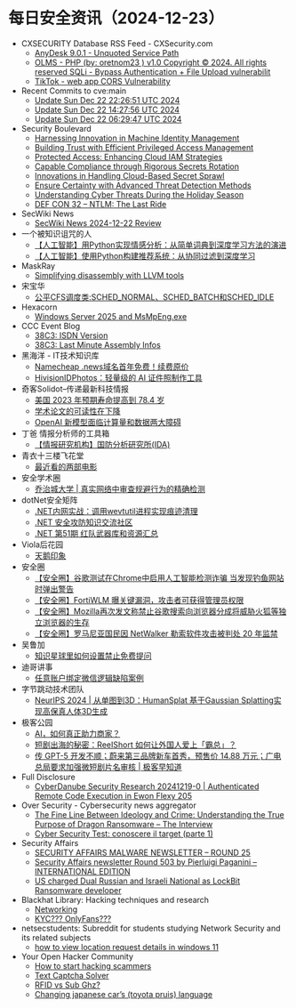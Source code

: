 # 每日安全资讯（2024-12-23）

- CXSECURITY Database RSS Feed - CXSecurity.com
  - [AnyDesk 9.0.1 - Unquoted Service Path](https://cxsecurity.com/issue/WLB-2024120024)
  - [OLMS - PHP (by: oretnom23 ) v1.0 Copyright © 2024. All rights reserved SQLi - Bypass Authentication + File Upload vulnerabilit](https://cxsecurity.com/issue/WLB-2024120023)
  - [TikTok - web app CORS Vulnerability](https://cxsecurity.com/issue/WLB-2024120022)
- Recent Commits to cve:main
  - [Update Sun Dec 22 22:26:51 UTC 2024](https://github.com/trickest/cve/commit/a90ae216f3d79433981930663b99b04b4dcc4e99)
  - [Update Sun Dec 22 14:27:56 UTC 2024](https://github.com/trickest/cve/commit/e25fc8be7d88a384e20b26dc50749f537b8ce744)
  - [Update Sun Dec 22 06:29:47 UTC 2024](https://github.com/trickest/cve/commit/3576c653ffbf8aa938a2abd9d85af0d24b9b1829)
- Security Boulevard
  - [Harnessing Innovation in Machine Identity Management](https://securityboulevard.com/2024/12/harnessing-innovation-in-machine-identity-management/)
  - [Building Trust with Efficient Privileged Access Management](https://securityboulevard.com/2024/12/building-trust-with-efficient-privileged-access-management/)
  - [Protected Access: Enhancing Cloud IAM Strategies](https://securityboulevard.com/2024/12/protected-access-enhancing-cloud-iam-strategies/)
  - [Capable Compliance through Rigorous Secrets Rotation](https://securityboulevard.com/2024/12/capable-compliance-through-rigorous-secrets-rotation/)
  - [Innovations in Handling Cloud-Based Secret Sprawl](https://securityboulevard.com/2024/12/innovations-in-handling-cloud-based-secret-sprawl/)
  - [Ensure Certainty with Advanced Threat Detection Methods](https://securityboulevard.com/2024/12/ensure-certainty-with-advanced-threat-detection-methods/)
  - [Understanding Cyber Threats During the Holiday Season](https://securityboulevard.com/2024/12/understanding-cyber-threats-during-the-holiday-season/)
  - [DEF CON 32 – NTLM: The Last Ride](https://securityboulevard.com/2024/12/def-con-32-ntlm-the-last-ride/)
- SecWiki News
  - [SecWiki News 2024-12-22 Review](http://www.sec-wiki.com/?2024-12-22)
- 一个被知识诅咒的人
  - [【人工智能】用Python实现情感分析：从简单词典到深度学习方法的演进](https://blog.csdn.net/nokiaguy/article/details/144644629)
  - [【人工智能】使用Python构建推荐系统：从协同过滤到深度学习](https://blog.csdn.net/nokiaguy/article/details/144644618)
- MaskRay
  - [Simplifying disassembly with LLVM tools](https://maskray.me/blog/2024-12-22-simplifying-disassembly-with-llvm-tools)
- 宋宝华
  - [公平CFS调度类:SCHED_NORMAL、SCHED_BATCH和SCHED_IDLE](https://blog.csdn.net/21cnbao/article/details/144645649)
- Hexacorn
  - [Windows Server 2025 and MsMpEng.exe](https://www.hexacorn.com/blog/2024/12/22/windows-server-2025-and-msmpeng-exe/)
- CCC Event Blog
  - [38C3: ISDN Version](https://events.ccc.de/2024/12/22/38c3-poc-isdn-version/)
  - [38C3: Last Minute Assembly Infos](https://events.ccc.de/2024/12/22/38c3-assembly-last-minute-infos/)
- 黑海洋 - IT技术知识库
  - [Namecheap .news域名首年免费！续费原价](https://www.upx8.com/4599)
  - [HivisionIDPhotos：轻量级的 AI 证件照制作工具](https://www.upx8.com/4598)
- 奇客Solidot–传递最新科技情报
  - [美国 2023 年预期寿命提高到 78.4 岁](https://www.solidot.org/story?sid=80122)
  - [学术论文的可读性在下降](https://www.solidot.org/story?sid=80121)
  - [OpenAI 新模型面临计算量和数据两大障碍](https://www.solidot.org/story?sid=80120)
- 丁爸 情报分析师的工具箱
  - [【情报研究机构】国防分析研究所(IDA)](https://mp.weixin.qq.com/s?__biz=MzI2MTE0NTE3Mw==&mid=2651148244&idx=1&sn=79112c849f00e189195f8a63a51103ed&chksm=f1af38eec6d8b1f80165cc8c3520d0ba430ccb5ed55f952851554f000b8eaf1eaf967bc6b8a9&scene=58&subscene=0#rd)
- 青衣十三楼飞花堂
  - [最近看的两部电影](https://mp.weixin.qq.com/s?__biz=MzUzMjQyMDE3Ng==&mid=2247487809&idx=1&sn=83ebd6909dfc2c9e24eedd232c22093f&chksm=fab2d27ecdc55b68b4c81b09edb16cd025805299f32e488ee2fd66e169e42d9ebcf38a886680&scene=58&subscene=0#rd)
- 安全学术圈
  - [乔治城大学 | 真实网络中审查规避行为的精确检测](https://mp.weixin.qq.com/s?__biz=MzU5MTM5MTQ2MA==&mid=2247491489&idx=1&sn=e2bf25269b5140d4b73a60faf362f464&chksm=fe2ee02ac959693cb76160d434f43483b49f7c0820f23aa2d698508f33ec3644b34bdf2900b6&scene=58&subscene=0#rd)
- dotNet安全矩阵
  - [.NET内网实战：调用wevtutil进程实现痕迹清理](https://mp.weixin.qq.com/s?__biz=MzUyOTc3NTQ5MA==&mid=2247497644&idx=1&sn=21c6d53d3d1dd0c2122a035cc3333f00&chksm=fa595941cd2ed057623de86cef50b3dffdb609aafcd737bfb957c5e2571d572c1d4b76728550&scene=58&subscene=0#rd)
  - [.NET 安全攻防知识交流社区](https://mp.weixin.qq.com/s?__biz=MzUyOTc3NTQ5MA==&mid=2247497644&idx=2&sn=38ce1b462444e2f2b868cd7321ef5954&chksm=fa595941cd2ed057c1e90784c7813a13190f02cb6ba325da686d4eef1f94c506e8e8b1cc468b&scene=58&subscene=0#rd)
  - [.NET 第51期 红队武器库和资源汇总](https://mp.weixin.qq.com/s?__biz=MzUyOTc3NTQ5MA==&mid=2247497644&idx=3&sn=47f5f6a9b843cb17196dc8b0a6b0fc55&chksm=fa595941cd2ed057dae74a7c1e78536e7b886213d95c68ddfb44679f8b2124a114bbc8adc9a5&scene=58&subscene=0#rd)
- Viola后花园
  - [天鹅印象](https://mp.weixin.qq.com/s?__biz=MzI2Njg1OTA3OA==&mid=2247484207&idx=1&sn=11dd794a7c24ee75170ffbc0e7042e04&chksm=ea86e406ddf16d104e6d67860fb48e4052dac54063174f12b3ce133af9dd66152a82a2cbd51d&scene=58&subscene=0#rd)
- 安全圈
  - [【安全圈】谷歌测试在Chrome中启用人工智能检测诈骗 当发现钓鱼网站时弹出警告](https://mp.weixin.qq.com/s?__biz=MzIzMzE4NDU1OQ==&mid=2652066819&idx=1&sn=dddcab37c43e140a04d10fdf74ccf0e4&chksm=f36e7843c419f1554e49e195e22b0a86a9d1fe7dcb0ebc37e3ff0f830406c39e7cf4eca947a2&scene=58&subscene=0#rd)
  - [【安全圈】FortiWLM 曝关键漏洞，攻击者可获得管理员权限](https://mp.weixin.qq.com/s?__biz=MzIzMzE4NDU1OQ==&mid=2652066819&idx=2&sn=d36a351bfabba8d719c29fa871c22b3c&chksm=f36e7843c419f15552cf2929e13f6e9b8e3fa19750a3413a503d97ed18773b49e2b9626f057d&scene=58&subscene=0#rd)
  - [【安全圈】Mozilla再次发文称禁止谷歌搜索向浏览器分成将威胁火狐等独立浏览器的生存](https://mp.weixin.qq.com/s?__biz=MzIzMzE4NDU1OQ==&mid=2652066819&idx=3&sn=5e35754a7884cd8ec8ef21319f9245ca&chksm=f36e7843c419f155c1362ca9a7e290d4eec75fe54a585241e00ed978ae7119fac5c639b8264d&scene=58&subscene=0#rd)
  - [【安全圈】罗马尼亚国民因 NetWalker 勒索软件攻击被判处 20 年监禁](https://mp.weixin.qq.com/s?__biz=MzIzMzE4NDU1OQ==&mid=2652066819&idx=4&sn=86f5fdfe10bdcdd67c657f5b8141121d&chksm=f36e7843c419f155f71a4b4e252fbd5b6f89bc2212d31c7cd5ff6196eccec0e9169d35646d38&scene=58&subscene=0#rd)
- 吴鲁加
  - [知识星球里如何设置禁止免费提问](https://mp.weixin.qq.com/s?__biz=Mzg5NDY4ODM1MA==&mid=2247485085&idx=1&sn=209bd4b520346db6422fab4c514c0299&chksm=c01a8bacf76d02bab03131c15e625f74411bcc745bd4d321b4367ed3fe69346302cff6905f6e&scene=58&subscene=0#rd)
- 迪哥讲事
  - [任意账户绑定微信逻辑缺陷案例](https://mp.weixin.qq.com/s?__biz=MzIzMTIzNTM0MA==&mid=2247496658&idx=1&sn=a962d7f0a95d295e95082d39881b8d9a&chksm=e8a5f9b1dfd270a74ea0acbd11f75a1fd1c66ba1ab0d89497b95e7db43d459349e75863cba67&scene=58&subscene=0#rd)
- 字节跳动技术团队
  - [NeurIPS 2024 | 从单图到3D：HumanSplat 基于Gaussian Splatting实现高保真人体3D生成](https://mp.weixin.qq.com/s?__biz=MzI1MzYzMjE0MQ==&mid=2247512496&idx=1&sn=2e93dfa836d04030cded6042ef5b10e0&chksm=e9d37a52dea4f344ff38647679c17f18b2b6becf3dc4a9ab179f413f08b06e4c79a82c2b8d73&scene=58&subscene=0#rd)
- 极客公园
  - [AI，如何真正助力商家？](https://mp.weixin.qq.com/s?__biz=MTMwNDMwODQ0MQ==&mid=2653070333&idx=2&sn=4d8d444a37076b0fe7b6732a3335d376&chksm=7e57de4b4920575dcec28a0576754fc1a7c5ee4b59154e53a00bd1d02ccf84dd80c36d46a702&scene=58&subscene=0#rd)
  - [短剧出海的秘密：ReeIShort 如何让外国人爱上「霸总」？](https://mp.weixin.qq.com/s?__biz=MTMwNDMwODQ0MQ==&mid=2653070332&idx=1&sn=e49e73ef2a09cd43fc9a86628cb764d8&chksm=7e57de4a4920575ca68b08ed7e3f30663af7339641b6a5b3cf923e31f50db9c221e9bb3231b9&scene=58&subscene=0#rd)
  - [传 GPT-5 开发不顺；蔚来第三品牌新车首秀，预售价 14.88 万元；广电总局要求加强微短剧片名审核 | 极客早知道](https://mp.weixin.qq.com/s?__biz=MTMwNDMwODQ0MQ==&mid=2653070331&idx=1&sn=ab3cc6e41c036689ac881287234201c3&chksm=7e57de4d4920575b3fad1872095677df650ad38ec8154db1bebcfee34d553a10b631d88bbdfe&scene=58&subscene=0#rd)
- Full Disclosure
  - [CyberDanube Security Research 20241219-0 | Authenticated Remote Code Execution in Ewon Flexy 205](https://seclists.org/fulldisclosure/2024/Dec/18)
- Over Security - Cybersecurity news aggregator
  - [The Fine Line Between Ideology and Crime: Understanding the True Purpose of Dragon Ransomware – The Interview](https://www.suspectfile.com/the-fine-line-between-ideology-and-crime-understanding-the-true-purpose-of-dragon-ransomware-the-interview/)
  - [Cyber Security Test: conoscere il target (parte 1)](https://roccosicilia.com/2024/12/22/cyber-security-test-conoscere-il-target-parte-1/)
- Security Affairs
  - [SECURITY AFFAIRS MALWARE NEWSLETTER – ROUND 25](https://securityaffairs.com/172214/breaking-news/security-affairs-malware-newsletter-round-25.html)
  - [Security Affairs newsletter Round 503 by Pierluigi Paganini – INTERNATIONAL EDITION](https://securityaffairs.com/172208/breaking-news/security-affairs-newsletter-round-503-by-pierluigi-paganini-international-edition.html)
  - [US charged Dual Russian and Israeli National as LockBit Ransomware developer](https://securityaffairs.com/172201/uncategorized/us-authorities-charged-lockbit-ransomware-developer.html)
- Blackhat Library: Hacking techniques and research
  - [Networking](https://www.reddit.com/r/blackhat/comments/1hjmv42/networking/)
  - [KYC??? OnlyFans???](https://www.reddit.com/r/blackhat/comments/1hjo6yl/kyc_onlyfans/)
- netsecstudents: Subreddit for students studying Network Security and its related subjects
  - [how to view location request details in windows 11](https://www.reddit.com/r/netsecstudents/comments/1hk3d91/how_to_view_location_request_details_in_windows_11/)
- Your Open Hacker Community
  - [How to start hacking scammers](https://www.reddit.com/r/HowToHack/comments/1hjzcbm/how_to_start_hacking_scammers/)
  - [Text Captcha Solver](https://www.reddit.com/r/HowToHack/comments/1hk4e0r/text_captcha_solver/)
  - [RFID vs Sub Ghz?](https://www.reddit.com/r/HowToHack/comments/1hjvguo/rfid_vs_sub_ghz/)
  - [Changing japanese car’s (toyota pruis) language](https://www.reddit.com/r/HowToHack/comments/1hjvais/changing_japanese_cars_toyota_pruis_language/)
